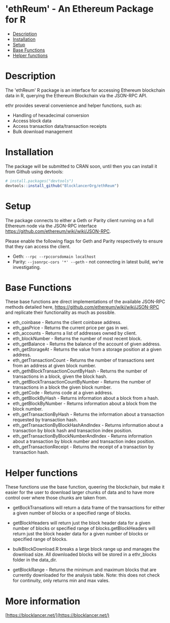 'ethReum' - An Ethereum Package for R
================

-   [Description](#description)
-   [Installation](#installation)
-   [Setup](#setup)
-   [Base Functions](#base-functions)
-   [Helper functions](#helper-functions)

Description
===========

The 'ethReum' R package is an interface for accessing Ethereum blockchain data in R, querying the Ethereum Blockchain via the JSON-RPC API.

ethr provides several convenience and helper functions, such as:

-   Handling of hexadecimal conversion
-   Access block data
-   Access transaction data/transaction receipts
-   Bulk download management

Installation
============

The package will be submitted to CRAN soon, until then you can install it from Github using devtools:

``` r
# install.packages("devtools")
devtools::install_github("BlocklancerOrg/ethReum")
```

Setup
=====

The package connects to either a Geth or Parity client running on a full Ethereum node via the JSON-RPC interface <https://github.com/ethereum/wiki/wiki/JSON-RPC>.

Please enable the following flags for Geth and Parity respectively to ensure that they can access the client.

-   Geth: `--rpc --rpccorsdomain localhost`
-   Parity: `--jsonrpc-cors '*' --geth` - not connecting in latest build, we're investigating.

Base Functions
==============

These base functions are direct implementations of the available JSON-RPC methods detailed here, <https://github.com/ethereum/wiki/wiki/JSON-RPC> and replicate their functionality as much as possible.

-   eth\_coinbase - Returns the client coinbase address.
-   eth\_gasPrice - Returns the current price per gas in wei.
-   eth\_accounts - Returns a list of addresses owned by client.
-   eth\_blockNumber - Returns the number of most recent block.
-   eth\_getBalance - Returns the balance of the account of given address.
-   eth\_getStorageAt - Returns the value from a storage position at a given address.
-   eth\_getTransactionCount - Returns the number of transactions sent from an address at given block number.
-   eth\_gethBlockTransactionCountByHash - Returns the number of transactions in a block, given the block hash.
-   eth\_getBlockTransactionCountByNumber - Returns the number of transactions in a block the given block number.
-   eth\_getCode - Returns code at a given address.
-   eth\_getBlockByHash - Returns information about a block from a hash.
-   eth\_getBlockByNumber - Returns information about a block from the block number.
-   eth\_getTransactionByHash - Returns the information about a transaction requested by transaction hash.
-   eth\_getTransactionByBlockHashAndIndex - Returns information about a transaction by block hash and transaction index position.
-   eth\_getTransactionByBlockNumberAndIndex - Returns information about a transaction by block number and transaction index position.
-   eth\_getTransactionReceipt - Returns the receipt of a transaction by transaction hash.

Helper functions
================

These functions use the base function, queering the blockchain, but make it easier for the user to download larger chunks of data and to have more control over where those chunks are taken from.

-   getBockTransations will return a data frame of the transactions for either a given number of blocks or a specified range of blocks.

-   getBlockHeaders will return just the block header data for a given number of blocks or specified range of blocks.getBlockHeaders will return just the block header data for a given number of blocks or specified range of blocks.

-   bulkBlockDownload.R breaks a large block range up and manages the download size. All downloaded blocks will be stored in a ethr\_blocks folder in the data\_dir.

-   getBlockRange - Returns the minimum and maximum blocks that are currently downloaded for the analysis table. Note: this does not check for continuity, only returns min and max vales.

# More information
[https://blocklancer.net/](https://blocklancer.net/)
